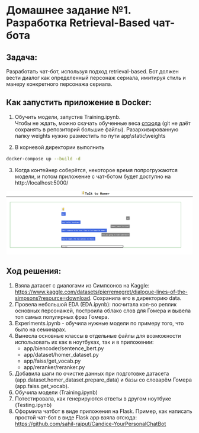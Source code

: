 # Домашнее задание №1. Разработка Retrieval-Based чат-бота

## Задача:
Разработать чат-бот, используя подход retrieval-based. Бот должен вести диалог как определенный персонаж сериала, имитируя стиль и манеру конкретного персонажа сериала.

## Как запустить приложение в Docker:
1) Обучить модели, запустив Training.ipynb.
\
Чтобы не ждать, можно скачать обученные веса [отсюда](https://disk.yandex.ru/d/YeS6-71kWMeF3w) (git не даёт сохранять в репозиторий большие файлы). Разархивированную папку weights нужно разместить по пути app\static\weights

2) В корневой директории выполнить 
```bash
docker-compose up --build -d
```
3) Когда контейнер соберётся, некоторое время попрогружаются модели, и потом приложение с чат-ботом будет доступно на http://localhost:5000/

![Example_screen](app/static/images/example_dialog.png)

## Ход решения:
1) Взяла датасет с диалогами из Симпсонов на Kaggle:
https://www.kaggle.com/datasets/pierremegret/dialogue-lines-of-the-simpsons?resource=download. Сохранила его в директорию data.
2) Провела небольшой EDA (EDA.ipynb): посчитала кол-во реплик основных персонажей, построила облако слов для Гомера и вывела топ самых популярных фраз Гомера.
3) Experiments.ipynb - обучила нужные модели по примеру того, что было на семинарах.
4) Вынесла основные классы в отдельные файлы для возможности использовать их как в ноутбуках, так и в приложении:
    * app/biencoder/sentence_bert.py
    * app/dataset/homer_dataset.py
    * app/faiss/get_vocab.py
    * app/reranker/reranker.py
5) Добавила шаги по очистке данных при подготовке датасета (app.dataset.homer_dataset.prepare_data) и базы со словарём Гомера (app.faiss.get_vocab).
6) Обучила модели (Training.ipynb)
7) Потестировала, как генерируются ответы в другом ноутбуке (Testing.ipynb)
8) Оформила чатбот в виде приложения на Flask. Пример, как написать простой чат-бот в виде Flask app взяла отсюда: https://github.com/sahil-rajput/Candice-YourPersonalChatBot
